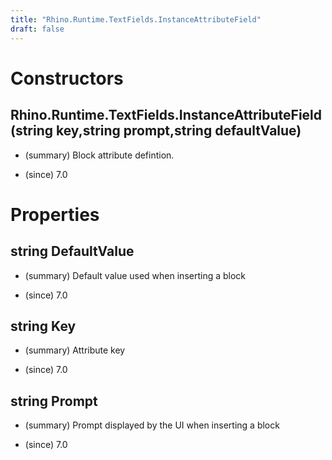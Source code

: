 ```yaml
---
title: "Rhino.Runtime.TextFields.InstanceAttributeField"
draft: false
---
```


# Constructors
## Rhino.Runtime.TextFields.InstanceAttributeField(string key,string prompt,string defaultValue)
- (summary) 
         Block attribute defintion.
       
- (since) 7.0
# Properties
## string DefaultValue
- (summary) 
         Default value used when inserting a block
       
- (since) 7.0
## string Key
- (summary) 
         Attribute key
       
- (since) 7.0
## string Prompt
- (summary) 
         Prompt displayed by the UI when inserting a block
       
- (since) 7.0

